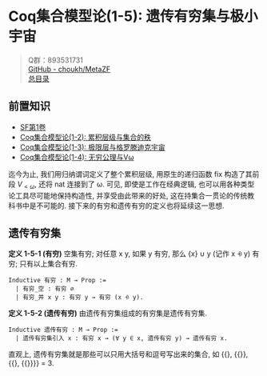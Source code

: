 # Coq集合模型论(1-5): 遗传有穷集与极小宇宙

> Q群：893531731  
> [GitHub - choukh/MetaZF](https://github.com/choukh/MetaZF)  
> [总目录](https://zhuanlan.zhihu.com/p/524446016)

## 前置知识
- [SF第1卷](https://coq-zh.github.io/SF-zh/lf-current/toc.html)
- [Coq集合模型论(1-2): 累积层级与集合的秩](https://zhuanlan.zhihu.com/p/521339639)  
- [Coq集合模型论(1-3): 极限层与格罗滕迪克宇宙](https://zhuanlan.zhihu.com/p/527492919)  
- [Coq集合模型论(1-4): 无穷公理与Vω]()

迄今为止, 我们用归纳谓词定义了整个累积层级, 用原生的递归函数 fix 构造了其前段 $V_{<ω}$, 还将 nat 连接到了 ω. 可见, 即使是工作在经典逻辑, 也可以用各种类型论工具尽可能地保持构造性, 并享受由此带来的好处, 这在持集合一贯论的传统教科书中是不可能的. 接下来的有穷和遗传有穷的定义也将延续这一思想.

## 遗传有穷集

**定义 1-5-1 (有穷)** 空集有穷; 对任意 x y, 如果 y 有穷, 那么 {x} ∪ y (记作 x ⨮ y) 有穷; 只有以上集合有穷.

```Coq
Inductive 有穷 : M → Prop :=
  | 有穷_空 : 有穷 ∅
  | 有穷_并 x y : 有穷 y → 有穷 (x ⨮ y).
```

**定义 1-5-2 (遗传有穷)** 由遗传有穷集组成的有穷集是遗传有穷集.

```Coq
Inductive 遗传有穷 : M → Prop :=
  | 遗传有穷集引入 x : 有穷 x → (∀ y ∈ x, 遗传有穷 y) → 遗传有穷 x.
```

直观上, 遗传有穷集就是那些可以只用大括号和逗号写出来的集合, 如
{{}, {{}}, {{}, {{}}}} = 3.


